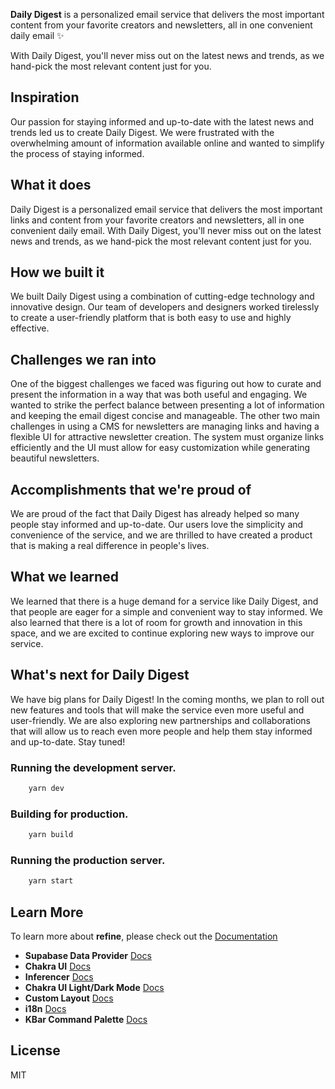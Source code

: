 **Daily Digest** is a personalized email service that delivers the most important content from your favorite creators and newsletters, all in one convenient daily email ✨

With Daily Digest, you'll never miss out on the latest news and trends, as we hand-pick the most relevant content just for you.

## Inspiration
Our passion for staying informed and up-to-date with the latest news and trends led us to create Daily Digest. We were frustrated with the overwhelming amount of information available online and wanted to simplify the process of staying informed.

## What it does
Daily Digest is a personalized email service that delivers the most important links and content from your favorite creators and newsletters, all in one convenient daily email. With Daily Digest, you'll never miss out on the latest news and trends, as we hand-pick the most relevant content just for you.

## How we built it
We built Daily Digest using a combination of cutting-edge technology and innovative design. Our team of developers and designers worked tirelessly to create a user-friendly platform that is both easy to use and highly effective.

## Challenges we ran into
One of the biggest challenges we faced was figuring out how to curate and present the information in a way that was both useful and engaging. We wanted to strike the perfect balance between presenting a lot of information and keeping the email digest concise and manageable.
The other two main challenges in using a CMS for newsletters are managing links and having a flexible UI for attractive newsletter creation. The system must organize links efficiently and the UI must allow for easy customization while generating beautiful newsletters. 

## Accomplishments that we're proud of
We are proud of the fact that Daily Digest has already helped so many people stay informed and up-to-date. Our users love the simplicity and convenience of the service, and we are thrilled to have created a product that is making a real difference in people's lives.

## What we learned
We learned that there is a huge demand for a service like Daily Digest, and that people are eager for a simple and convenient way to stay informed. We also learned that there is a lot of room for growth and innovation in this space, and we are excited to continue exploring new ways to improve our service.

## What's next for Daily Digest
We have big plans for Daily Digest! In the coming months, we plan to roll out new features and tools that will make the service even more useful and user-friendly. We are also exploring new partnerships and collaborations that will allow us to reach even more people and help them stay informed and up-to-date. Stay tuned!


### Running the development server.

```bash
    yarn dev
```

### Building for production.

```bash
    yarn build
```

### Running the production server.

```bash
    yarn start
```

## Learn More

To learn more about **refine**, please check out the [Documentation](https://refine.dev/docs)

- **Supabase Data Provider** [Docs](https://refine.dev/docs/core/providers/data-provider/#overview)
- **Chakra UI** [Docs](https://refine.dev/docs/)
- **Inferencer** [Docs](https://refine.dev/docs/packages/documentation/inferencer)
- **Chakra UI Light/Dark Mode** [Docs](#)
- **Custom Layout** [Docs](https://refine.dev/docs/ui-frameworks/chakra-ui/customization/chakra-ui-custom-layout/)
- **i18n** [Docs](https://refine.dev/docs/core/providers/i18n-provider/)
- **KBar Command Palette** [Docs](https://github.com/pankod/refine/tree/next/examples/commandPalette/kbar)


## License

MIT
